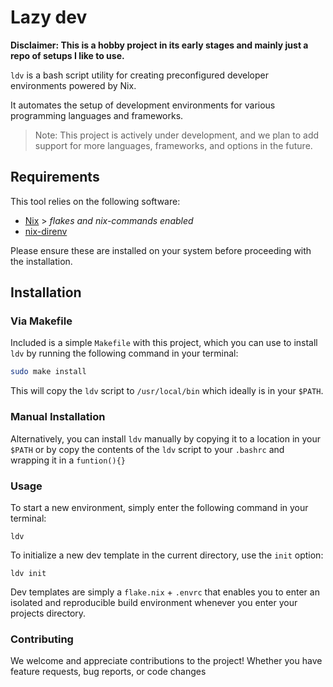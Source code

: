 # Lazy dev
**Disclaimer: This is a hobby project in its early stages and mainly just a repo of setups I like to use.**

`ldv` is a bash script utility for creating preconfigured developer environments powered by Nix. 

It automates the setup of development environments for various programming languages and frameworks.

> Note: This project is actively under development, and we plan to add support for more languages, frameworks, and options in the future.

## Requirements

This tool relies on the following software:

- [Nix](https://nixos.org/download.html) > *flakes and nix-commands enabled*
- [nix-direnv](https://github.com/nix-community/nix-direnv)

Please ensure these are installed on your system before proceeding with the installation.

## Installation

### Via Makefile

Included is a simple `Makefile` with this project, which you can use to install `ldv` by running the following command in your terminal:

```bash
sudo make install
```
This will copy the `ldv` script to `/usr/local/bin` which ideally is in your `$PATH`.

### Manual Installation

Alternatively, you can install `ldv` manually by copying it to a location in your `$PATH` or by copy the contents of the `ldv` script to your `.bashrc` and wrapping it in a `funtion(){}`

### Usage

To start a new environment, simply enter the following command in your terminal:

`ldv`

To initialize a new dev template in the current directory, use the `init` option:

`ldv init`

Dev templates are simply a `flake.nix` + `.envrc` that enables you to enter an isolated and reproducible build environment whenever you enter your projects directory.

### Contributing

We welcome and appreciate contributions to the project! Whether you have feature requests, bug reports, or code changes
